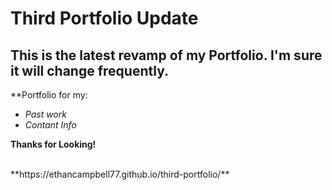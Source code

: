 # Third Portfolio Update
## This is the latest revamp of my Portfolio. I'm sure it will change frequently.

**Portfolio for my:

* *Past work*
* *Contant Info*

**Thanks for Looking!**

<br>
**https://ethancampbell77.github.io/third-portfolio/**
</br>



